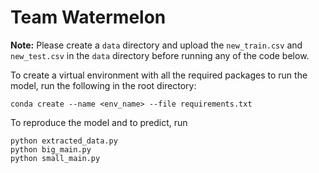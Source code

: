 # Team Watermelon
**Note:** Please create a `data` directory and upload the `new_train.csv` and `new_test.csv` in the `data` directory before running any of the code below. 

To create a virtual environment with all the required packages to run the model, run the following in the root directory:
```
conda create --name <env_name> --file requirements.txt
```

To reproduce the model and to predict, run

```
python extracted_data.py
python big_main.py
python small_main.py
```
